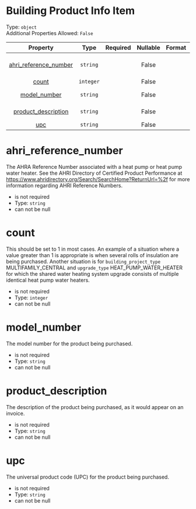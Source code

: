 
Building Product Info Item
==========================
  
Type: `object`  
Additional Properties Allowed: `False`  
  

|Property|Type|Required|Nullable|Format|Title|
| :---: | :---: | :---: | :---: | :---: | :---: |
|[ahri_reference_number](#ahri_reference_number)|`string`||False||AHRI reference number|
|[count](#count)|`integer`||False||Count|
|[model_number](#model_number)|`string`||False||Model number|
|[product_description](#product_description)|`string`||False||Product description|
|[upc](#upc)|`string`||False||UPC|

ahri_reference_number
=====================
  
The AHRA Reference Number associated with a heat pump or heat pump water heater. See the AHRI Directory of Certified Product Performance at  https://www.ahridirectory.org/Search/SearchHome?ReturnUrl=%2f for more information regarding AHRI Reference Numbers.  
  

- is not required
- Type: `string`
- can not be null
  

count
=====
  
This should be set to 1 in most cases. An example of a situation where a value greater than 1 is appropriate is when several rolls of insulation are being purchased. Another situation is for `building_project_type` MULTIFAMILY_CENTRAL and `upgrade_type` HEAT_PUMP_WATER_HEATER for which the shared water heating system upgrade consists of multiple identical heat pump water heaters.  
  

- is not required
- Type: `integer`
- can not be null
  

model_number
============
  
The model number for the product being purchased.  
  

- is not required
- Type: `string`
- can not be null
  

product_description
===================
  
The description of the product being purchased, as it would appear on an invoice.  
  

- is not required
- Type: `string`
- can not be null
  

upc
===
  
The universal product code (UPC) for the product being purchased.  
  

- is not required
- Type: `string`
- can not be null
  

